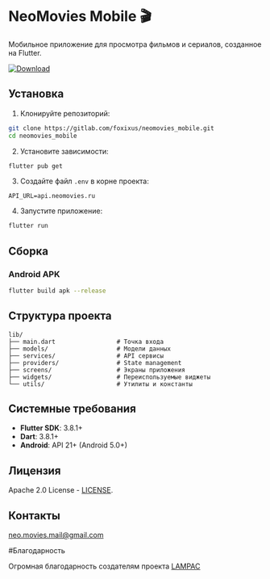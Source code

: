 # NeoMovies Mobile 🎬

Мобильное приложение для просмотра фильмов и сериалов, созданное на Flutter.

[![Download](https://img.shields.io/github/v/release/Neo-Open-Source/neomovies-mobile?label=Download&style=for-the-badge&logo=github)](https://github.com/Neo-Open-Source/neomovies-mobile/releases/latest)

## Установка

1. Клонируйте репозиторий:
```bash
git clone https://gitlab.com/foxixus/neomovies_mobile.git
cd neomovies_mobile
```

2. Установите зависимости:
```bash
flutter pub get
```

3. Создайте файл `.env` в корне проекта:
```
API_URL=api.neomovies.ru
```

4. Запустите приложение:
```bash
flutter run
```

## Сборка

### Android APK
```bash
flutter build apk --release
```

## Структура проекта

```
lib/
├── main.dart                 # Точка входа
├── models/                   # Модели данных
├── services/                 # API сервисы
├── providers/                # State management
├── screens/                  # Экраны приложения
├── widgets/                  # Переиспользуемые виджеты
└── utils/                    # Утилиты и константы
```

## Системные требования

- **Flutter SDK**: 3.8.1+
- **Dart**: 3.8.1+
- **Android**: API 21+ (Android 5.0+)

## Лицензия

Apache 2.0 License - [LICENSE](LICENSE).

## Контакты

neo.movies.mail@gmail.com

#Благодарность

Огромная благодарность создателям проекта [LAMPAC](https://github.com/immisterio/Lampac)